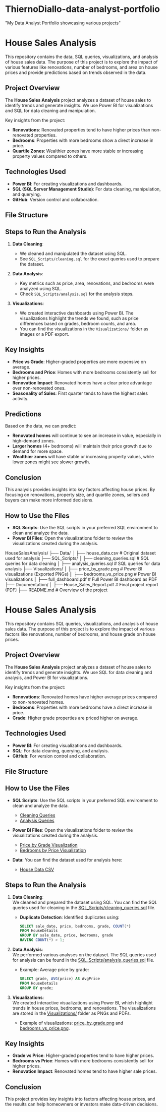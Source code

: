 # ThiernoDiallo-data-analyst-portfolio
"My Data Analyst Portfolio showcasing various projects"
# House Sales Analysis

This repository contains the data, SQL queries, visualizations, and analysis of house sales data. The purpose of this project is to explore the impact of various features like renovations, number of bedrooms, and area on house prices and provide predictions based on trends observed in the data.

## Project Overview
The **House Sales Analysis** project analyzes a dataset of house sales to identify trends and generate insights. We use Power BI for visualizations and SQL for data cleaning and manipulation.

Key insights from the project:
- **Renovations**: Renovated properties tend to have higher prices than non-renovated properties.
- **Bedrooms**: Properties with more bedrooms show a direct increase in price.
- **Quartile Zones**: Wealthier zones have more stable or increasing property values compared to others.

## Technologies Used
- **Power BI**: For creating visualizations and dashboards.
- **SQL (SQL Server Management Studio)**: For data cleaning, manipulation, and querying.
- **GitHub**: Version control and collaboration.

## File Structure



## Steps to Run the Analysis

1. **Data Cleaning**:
   - We cleaned and manipulated the dataset using SQL.
   - See `SQL_Scripts/cleaning.sql` for the exact queries used to prepare the dataset.

2. **Data Analysis**:
   - Key metrics such as price, area, renovations, and bedrooms were analyzed using SQL.
   - Check `SQL_Scripts/analysis.sql` for the analysis steps.

3. **Visualizations**:
   - We created interactive dashboards using Power BI. The visualizations highlight the trends we found, such as price differences based on grades, bedroom counts, and area.
   - You can find the visualizations in the `Visualizations/` folder as images or a PDF export.

## Key Insights
- **Price vs Grade**: Higher-graded properties are more expensive on average.
- **Bedrooms and Price**: Homes with more bedrooms consistently sell for higher prices.
- **Renovation Impact**: Renovated homes have a clear price advantage over non-renovated ones.
- **Seasonality of Sales**: First quarter tends to have the highest sales activity.

## Predictions
Based on the data, we can predict:
- **Renovated homes** will continue to see an increase in value, especially in high-demand zones.
- **Larger homes** (4+ bedrooms) will maintain their price growth due to demand for more space.
- **Wealthier zones** will have stable or increasing property values, while lower zones might see slower growth.
  
## Conclusion
This analysis provides insights into key factors affecting house prices. By focusing on renovations, property size, and quartile zones, sellers and buyers can make more informed decisions.

## How to Use the Files
- **SQL Scripts**: Use the SQL scripts in your preferred SQL environment to clean and analyze the data.
- **Power BI Files**: Open the visualizations folder to review the visualizations created during the analysis.

HouseSalesAnalysis/
├── Data/
│   ├── house_data.csv            # Original dataset used for analysis
├── SQL_Scripts/
│   ├── cleaning_queries.sql      # SQL queries for data cleaning
│   ├── analysis_queries.sql      # SQL queries for data analysis
├── Visualizations/
│   ├── price_by_grade.png        # Power BI visualizations (Exported PNGs)
│   ├── bedrooms_vs_price.png     # Power BI visualizations
│   ├── full_dashboard.pdf        # Full Power BI dashboard as PDF
├── Documentation/
│   ├── House_Sales_Report.pdf    # Final project report (PDF)
├── README.md                     # Overview of the project

# House Sales Analysis

This repository contains SQL queries, visualizations, and analysis of house sales data. The purpose of this project is to explore the impact of various factors like renovations, number of bedrooms, and house grade on house prices.

## Project Overview
The **House Sales Analysis** project analyzes a dataset of house sales to identify trends and generate insights. We use SQL for data cleaning and analysis, and Power BI for visualizations.

Key insights from the project:
- **Renovations**: Renovated homes have higher average prices compared to non-renovated homes.
- **Bedrooms**: Properties with more bedrooms have a direct increase in price.
- **Grade**: Higher grade properties are priced higher on average.

## Technologies Used
- **Power BI**: For creating visualizations and dashboards.
- **SQL**: For data cleaning, querying, and analysis.
- **GitHub**: For version control and collaboration.

## File Structure
## How to Use the Files

- **SQL Scripts**: Use the SQL scripts in your preferred SQL environment to clean and analyze the data.
  - [Cleaning Queries](SQL_Scripts/cleaning_queries.sql)
  - [Analysis Queries](SQL_Scripts/analysis_queries.sql)

- **Power BI Files**: Open the visualizations folder to review the visualizations created during the analysis.
  - [Price by Grade Visualization](Visualizations/price_by_grade.png)
  - [Bedrooms by Price Visualization](Visualizations/bedrooms_vs_price.png)

- **Data**: You can find the dataset used for analysis here:
  - [House Data CSV](Data/house_data.csv)


## Steps to Run the Analysis

1. **Data Cleaning**:  
   We cleaned and prepared the dataset using SQL. You can find the SQL queries used for cleaning in the [SQL_Scripts/cleaning_queries.sql](SQL_Scripts/cleaning_queries.sql) file.
   - **Duplicate Detection**: Identified duplicates using:
     ```sql
     SELECT sale_date, price, bedrooms, grade, COUNT(*)
     FROM HouseDetails
     GROUP BY sale_date, price, bedrooms, grade
     HAVING COUNT(*) > 1;
     ```

2. **Data Analysis**:  
   We performed various analyses on the dataset. The SQL queries used for analysis can be found in the [SQL_Scripts/analysis_queries.sql](SQL_Scripts/analysis_queries.sql) file.
   - Example: Average price by grade:
     ```sql
     SELECT grade, AVG(price) AS AvgPrice
     FROM HouseDetails
     GROUP BY grade;
     ```

3. **Visualizations**:  
   We created interactive visualizations using Power BI, which highlight trends in house prices, bedrooms, and renovations. The visualizations are stored in the [Visualizations/](Visualizations/) folder as PNGs and PDFs.  
   - Example of visualizations: [price_by_grade.png](Visualizations/price_by_grade.png) and [bedrooms_vs_price.png](Visualizations/bedrooms_vs_price.png).

## Key Insights
- **Grade vs Price**: Higher-graded properties tend to have higher prices.
- **Bedrooms vs Price**: Homes with more bedrooms consistently sell for higher prices.
- **Renovation Impact**: Renovated homes tend to have higher sale prices.

## Conclusion
This project provides key insights into factors affecting house prices, and the results can help homeowners or investors make data-driven decisions.

